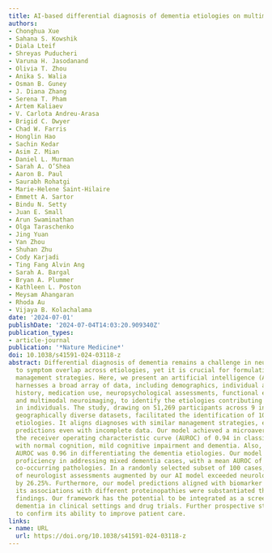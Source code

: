 ```yaml
---
title: AI-based differential diagnosis of dementia etiologies on multimodal data
authors:
- Chonghua Xue
- Sahana S. Kowshik
- Diala Lteif
- Shreyas Puducheri
- Varuna H. Jasodanand
- Olivia T. Zhou
- Anika S. Walia
- Osman B. Guney
- J. Diana Zhang
- Serena T. Pham
- Artem Kaliaev
- V. Carlota Andreu-Arasa
- Brigid C. Dwyer
- Chad W. Farris
- Honglin Hao
- Sachin Kedar
- Asim Z. Mian
- Daniel L. Murman
- Sarah A. O’Shea
- Aaron B. Paul
- Saurabh Rohatgi
- Marie-Helene Saint-Hilaire
- Emmett A. Sartor
- Bindu N. Setty
- Juan E. Small
- Arun Swaminathan
- Olga Taraschenko
- Jing Yuan
- Yan Zhou
- Shuhan Zhu
- Cody Karjadi
- Ting Fang Alvin Ang
- Sarah A. Bargal
- Bryan A. Plummer
- Kathleen L. Poston
- Meysam Ahangaran
- Rhoda Au
- Vijaya B. Kolachalama
date: '2024-07-01'
publishDate: '2024-07-04T14:03:20.909340Z'
publication_types:
- article-journal
publication: '*Nature Medicine*'
doi: 10.1038/s41591-024-03118-z
abstract: Differential diagnosis of dementia remains a challenge in neurology due
  to symptom overlap across etiologies, yet it is crucial for formulating early, personalized
  management strategies. Here, we present an artificial intelligence (AI) model that
  harnesses a broad array of data, including demographics, individual and family medical
  history, medication use, neuropsychological assessments, functional evaluations
  and multimodal neuroimaging, to identify the etiologies contributing to dementia
  in individuals. The study, drawing on 51,269 participants across 9 independent,
  geographically diverse datasets, facilitated the identification of 10 distinct dementia
  etiologies. It aligns diagnoses with similar management strategies, ensuring robust
  predictions even with incomplete data. Our model achieved a microaveraged area under
  the receiver operating characteristic curve (AUROC) of 0.94 in classifying individuals
  with normal cognition, mild cognitive impairment and dementia. Also, the microaveraged
  AUROC was 0.96 in differentiating the dementia etiologies. Our model demonstrated
  proficiency in addressing mixed dementia cases, with a mean AUROC of 0.78 for two
  co-occurring pathologies. In a randomly selected subset of 100 cases, the AUROC
  of neurologist assessments augmented by our AI model exceeded neurologist-only evaluations
  by 26.25%. Furthermore, our model predictions aligned with biomarker evidence and
  its associations with different proteinopathies were substantiated through postmortem
  findings. Our framework has the potential to be integrated as a screening tool for
  dementia in clinical settings and drug trials. Further prospective studies are needed
  to confirm its ability to improve patient care.
links:
- name: URL
  url: https://doi.org/10.1038/s41591-024-03118-z
---
```


